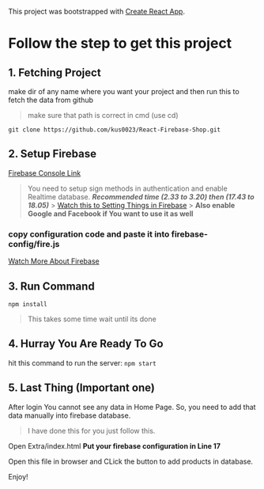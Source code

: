 This project was bootstrapped with [Create React App](https://github.com/facebook/create-react-app).

# Follow the step to get this project

## 1. Fetching Project

make dir of any name where you want your project and then run this to fetch the data from github

> make sure that path is correct in cmd (use cd)

```
git clone https://github.com/kus0023/React-Firebase-Shop.git

```

## 2. Setup Firebase

[Firebase Console Link](https://firebase.google.com/)

> You need to setup sign methods in authentication and enable Realtime database.
> **_Recommended time (2.33 to 3.20) then (17.43 to 18.05)_** > [Watch this to Setting Things in Firebase](https://youtu.be/PZquB8XdU9k) > **Also enable Google and Facebook if You want to use it as well**

### copy configuration code and paste it into firebase-config/fire.js

[Watch More About Firebase](https://youtu.be/BXHQ5NxU2p8)

## 3. Run Command

`npm install`

> This takes some time wait until its done

## 4. Hurray You Are Ready To Go

hit this command to run the server:
`npm start`

## 5. Last Thing (Important one)

After login You cannot see any data in Home Page.
So, you need to add that data manually into firebase database.

> I have done this for you just follow this.

Open Extra/index.html
**Put your firebase configuration in Line 17**

Open this file in browser and CLick the button to add products in database.

Enjoy!
